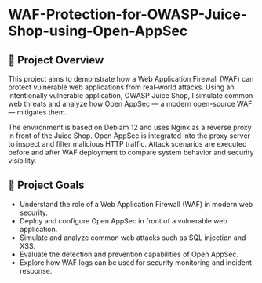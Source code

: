 # WAF-Protection-for-OWASP-Juice-Shop-using-Open-AppSec
## 📖 Project Overview

This project aims to demonstrate how a Web Application Firewall (WAF) can protect vulnerable web applications from real-world attacks. Using an intentionally vulnerable application, OWASP Juice Shop, I simulate common web threats and analyze how Open AppSec — a modern open-source WAF — mitigates them.

The environment is based on Debiam 12 and uses Nginx as a reverse proxy in front of the Juice Shop. Open AppSec is integrated into the proxy server to inspect and filter malicious HTTP traffic. Attack scenarios are executed before and after WAF deployment to compare system behavior and security visibility.

## 🎯 Project Goals

- Understand the role of a Web Application Firewall (WAF) in modern web security.
- Deploy and configure Open AppSec in front of a vulnerable web application.
- Simulate and analyze common web attacks such as SQL injection and XSS.
- Evaluate the detection and prevention capabilities of Open AppSec.
- Explore how WAF logs can be used for security monitoring and incident response.

